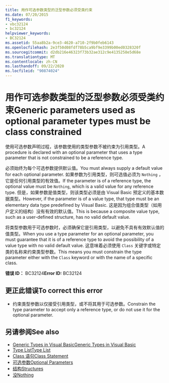 ```yaml
---
title: 用作可选参数类型的泛型参数必须受类约束
ms.date: 07/20/2015
f1_keywords:
- vbc32124
- bc32124
helpviewer_keywords:
- BC32124
ms.assetid: 55aa8b2a-9ce3-4620-a710-2f9b0feb6143
ms.openlocfilehash: 2e3f50d08fdf78b5ca9bf9e3399b00ed0328320f
ms.sourcegitcommit: d2db216e46323f73b32ae312c9e4135258e5d68e
ms.translationtype: MT
ms.contentlocale: zh-CN
ms.lasthandoff: 09/22/2020
ms.locfileid: "90874024"
---
```

# <a name="generic-parameters-used-as-optional-parameter-types-must-be-class-constrained"></a><span data-ttu-id="908e6-102">用作可选参数类型的泛型参数必须受类约束</span><span class="sxs-lookup"><span data-stu-id="908e6-102">Generic parameters used as optional parameter types must be class constrained</span></span>

<span data-ttu-id="908e6-103">使用可选参数声明过程，该参数使用的类型参数不被约束为引用类型。</span><span class="sxs-lookup"><span data-stu-id="908e6-103">A procedure is declared with an optional parameter that uses a type parameter that is not constrained to be a reference type.</span></span>  
  
 <span data-ttu-id="908e6-104">必须始终为每个可选参数提供默认值。</span><span class="sxs-lookup"><span data-stu-id="908e6-104">You must always supply a default value for each optional parameter.</span></span> <span data-ttu-id="908e6-105">如果参数为引用类型，则可选值必须为 `Nothing` ，它是任何引用类型的有效值。</span><span class="sxs-lookup"><span data-stu-id="908e6-105">If the parameter is of a reference type, the optional value must be `Nothing`, which is a valid value for any reference type.</span></span> <span data-ttu-id="908e6-106">但是，如果参数是值类型，则该类型必须是由 Visual Basic 预定义的基本数据类型。</span><span class="sxs-lookup"><span data-stu-id="908e6-106">However, if the parameter is of a value type, that type must be an elementary data type predefined by Visual Basic.</span></span> <span data-ttu-id="908e6-107">这是因为组合值类型（如用户定义的结构）没有有效的默认值。</span><span class="sxs-lookup"><span data-stu-id="908e6-107">This is because a composite value type, such as a user-defined structure, has no valid default value.</span></span>  
  
 <span data-ttu-id="908e6-108">将类型参数用于可选参数时，必须确保它是引用类型，以避免不具有有效默认值的值类型。</span><span class="sxs-lookup"><span data-stu-id="908e6-108">When you use a type parameter for an optional parameter, you must guarantee that it is of a reference type to avoid the possibility of a value type with no valid default value.</span></span> <span data-ttu-id="908e6-109">这意味着必须使用 `Class` 关键字或特定类的名称来约束类型参数。</span><span class="sxs-lookup"><span data-stu-id="908e6-109">This means you must constrain the type parameter either with the `Class` keyword or with the name of a specific class.</span></span>  
  
 <span data-ttu-id="908e6-110">**错误 ID：** BC32124</span><span class="sxs-lookup"><span data-stu-id="908e6-110">**Error ID:** BC32124</span></span>  
  
## <a name="to-correct-this-error"></a><span data-ttu-id="908e6-111">更正此错误</span><span class="sxs-lookup"><span data-stu-id="908e6-111">To correct this error</span></span>  
  
- <span data-ttu-id="908e6-112">约束类型参数以仅接受引用类型，或不将其用于可选参数。</span><span class="sxs-lookup"><span data-stu-id="908e6-112">Constrain the type parameter to accept only a reference type, or do not use it for the optional parameter.</span></span>  
  
## <a name="see-also"></a><span data-ttu-id="908e6-113">另请参阅</span><span class="sxs-lookup"><span data-stu-id="908e6-113">See also</span></span>

- [<span data-ttu-id="908e6-114">Generic Types in Visual Basic</span><span class="sxs-lookup"><span data-stu-id="908e6-114">Generic Types in Visual Basic</span></span>](../../programming-guide/language-features/data-types/generic-types.md)
- [<span data-ttu-id="908e6-115">Type List</span><span class="sxs-lookup"><span data-stu-id="908e6-115">Type List</span></span>](../statements/type-list.md)
- [<span data-ttu-id="908e6-116">Class 语句</span><span class="sxs-lookup"><span data-stu-id="908e6-116">Class Statement</span></span>](../statements/class-statement.md)
- [<span data-ttu-id="908e6-117">可选参数</span><span class="sxs-lookup"><span data-stu-id="908e6-117">Optional Parameters</span></span>](../../programming-guide/language-features/procedures/optional-parameters.md)
- [<span data-ttu-id="908e6-118">结构</span><span class="sxs-lookup"><span data-stu-id="908e6-118">Structures</span></span>](../../programming-guide/language-features/data-types/structures.md)
- [<span data-ttu-id="908e6-119">没</span><span class="sxs-lookup"><span data-stu-id="908e6-119">Nothing</span></span>](../nothing.md)
